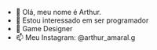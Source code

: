 - 👋 Olá, meu nome é Arthur.
- 👀 Estou interessado em ser programador
- 🌱 Game Designer
- 📫 Meu Instagram: @arthur_amaral.g
